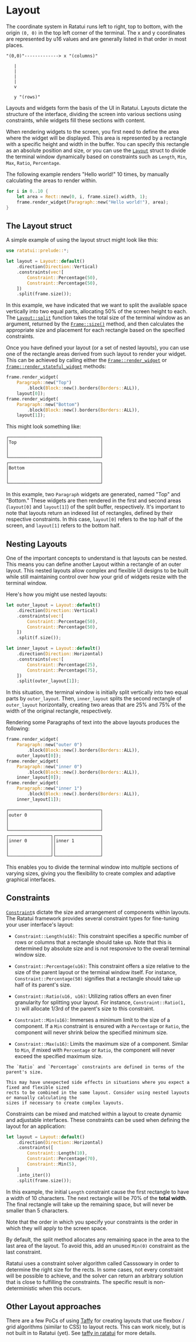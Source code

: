 # Layout

The coordinate system in Ratatui runs left to right, top to bottom, with the origin `(0, 0)` in the
top left corner of the terminal. The x and y coordinates are represented by u16 values and are
generally listed in that order in most places.

```svgbob
"(0,0)"-------------> x "(columns)"

   |
   |
   |
   |
   v

   y "(rows)"
```

Layouts and widgets form the basis of the UI in Ratatui. Layouts dictate the structure of the
interface, dividing the screen into various sections using constraints, while widgets fill these
sections with content.

When rendering widgets to the screen, you first need to define the area where the widget will be
displayed. This area is represented by a rectangle with a specific height and width in the buffer.
You can specify this rectangle as an absolute position and size, or you can use the [`Layout`]
struct to divide the terminal window dynamically based on constraints such as `Length`, `Min`,
`Max`, `Ratio`, `Percentage`.

The following example renders "Hello world!" 10 times, by manually calculating the areas to render
within.

```rust
for i in 0..10 {
    let area = Rect::new(0, i, frame.size().width, 1);
    frame.render_widget(Paragraph::new("Hello world!"), area);
}
```

## The Layout struct

A simple example of using the layout struct might look like this:

```rust
use ratatui::prelude::*;

let layout = Layout::default()
    .direction(Direction::Vertical)
    .constraints(vec![
        Constraint::Percentage(50),
        Constraint::Percentage(50),
    ])
    .split(frame.size());
```

In this example, we have indicated that we want to split the available space vertically into two
equal parts, allocating 50% of the screen height to each. The [`Layout::split`] function takes the
total size of the terminal window as an argument, returned by the [`Frame::size()`] method, and then
calculates the appropriate size and placement for each rectangle based on the specified constraints.

Once you have defined your layout (or a set of nested layouts), you can use one of the rectangle
areas derived from such layout to render your widget. This can be achieved by calling either the
[`Frame::render_widget`] or [`frame::render_stateful_widget`] methods:

```rust
frame.render_widget(
    Paragraph::new("Top")
        .block(Block::new().borders(Borders::ALL)),
    layout[0]);
frame.render_widget(
    Paragraph::new("Bottom")
        .block(Block::new().borders(Borders::ALL)),
    layout[1]);
```

This might look something like:

```raw
┌───────────────────────────────────┐
│Top                                │
│                                   │
│                                   │
└───────────────────────────────────┘
┌───────────────────────────────────┐
│Bottom                             │
│                                   │
│                                   │
└───────────────────────────────────┘
```

In this example, two `Paragraph` widgets are generated, named "Top" and "Bottom." These widgets are
then rendered in the first and second areas (`layout[0]` and `layout[1]`) of the split buffer,
respectively. It's important to note that layouts return an indexed list of rectangles, defined by
their respective constraints. In this case, `layout[0]` refers to the top half of the screen, and
`layout[1]` refers to the bottom half.

## Nesting Layouts

One of the important concepts to understand is that layouts can be nested. This means you can define
another Layout within a rectangle of an outer layout. This nested layouts allow complex and flexible
UI designs to be built while still maintaining control over how your grid of widgets resize with the
terminal window.

Here's how you might use nested layouts:

```rust
let outer_layout = Layout::default()
    .direction(Direction::Vertical)
    .constraints(vec![
        Constraint::Percentage(50),
        Constraint::Percentage(50),
    ])
    .split(f.size());

let inner_layout = Layout::default()
    .direction(Direction::Horizontal)
    .constraints(vec![
        Constraint::Percentage(25),
        Constraint::Percentage(75),
    ])
    .split(outer_layout[1]);
```

In this situation, the terminal window is initially split vertically into two equal parts by
`outer_layout`. Then, `inner_layout` splits the second rectangle of `outer_layout` horizontally,
creating two areas that are 25% and 75% of the width of the original rectangle, respectively.

Rendering some Paragraphs of text into the above layouts produces the following:

```rust
frame.render_widget(
    Paragraph::new("outer 0")
        .block(Block::new().borders(Borders::ALL)),
    outer_layout[0]);
frame.render_widget(
    Paragraph::new("inner 0")
        .block(Block::new().borders(Borders::ALL)),
    inner_layout[0]);
frame.render_widget(
    Paragraph::new("inner 1")
        .block(Block::new().borders(Borders::ALL)),
    inner_layout[1]);
```

```raw
┌───────────────────────────────────┐
│outer 0                            │
│                                   │
│                                   │
└───────────────────────────────────┘
┌────────────────┐┌─────────────────┐
│inner 0         ││inner 1          │
│                ││                 │
│                ││                 │
└────────────────┘└─────────────────┘
```

This enables you to divide the terminal window into multiple sections of varying sizes, giving you
the flexibility to create complex and adaptive graphical interfaces.

## Constraints

[`Constraint`]s dictate the size and arrangement of components within layouts. The Ratatui framework
provides several constraint types for fine-tuning your user interface's layout:

- `Constraint::Length(u16)`: This constraint specifies a specific number of rows or columns that a
  rectangle should take up. Note that this is determined by absolute size and is not responsive to
  the overall terminal window size.

- `Constraint::Percentage(u16)`: This constraint offers a size relative to the size of the parent
  layout or the terminal window itself. For instance, `Constraint::Percentage(50)` signifies that a
  rectangle should take up half of its parent's size.

- `Constraint::Ratio(u16, u16)`: Utilizing ratios offers an even finer granularity for splitting
  your layout. For instance, `Constraint::Ratio(1, 3)` will allocate 1/3rd of the parent's size to
  this constraint.

- `Constraint::Min(u16)`: Immerses a minimum limit to the size of a component. If a `Min` constraint
  is ensured with a `Percentage` or `Ratio`, the component will never shrink below the specified
  minimum size.

- `Constraint::Max(u16)`: Limits the maximum size of a component. Similar to `Min`, if mixed with
  `Percentage` or `Ratio`, the component will never exceed the specified maximum size.

```admonish warning
The `Ratio` and `Percentage` constraints are defined in terms of the parent's size.

This may have unexpected side effects in situations where you expect a fixed and flexible sized
rects to be combined in the same layout. Consider using nested layouts or manually calculating the
sizes if necessary to create complex layouts.
```

Constraints can be mixed and matched within a layout to create dynamic and adjustable interfaces.
These constraints can be used when defining the layout for an application:

```rust
let layout = Layout::default()
    .direction(Direction::Horizontal)
    .constraints([
        Constraint::Length(10),
        Constraint::Percentage(70),
        Constraint::Min(5),
    ]
    .into_iter())
    .split(frame.size());
```

In this example, the initial `Length` constraint cause the first rectangle to have a width of 10
characters. The next rectangle will be 70% of the **total width**. The final rectangle will take up
the remaining space, but will never be smaller than 5 characters.

Note that the order in which you specify your constraints is the order in which they will apply to
the screen space.

By default, the split method allocates any remaining space in the area to the last area of the
layout. To avoid this, add an unused `Min(0)` constraint as the last constraint.

Ratatui uses a constraint solver algorithm called Casssowary in order to determine the right size
for the rects. In some cases, not every constraint will be possible to achieve, and the solver can
return an arbitrary solution that is close to fulfilling the constraints. The specific result is
non-deterministic when this occurs.

## Other Layout approaches

There are a few PoCs of using [Taffy](https://crates.io/crates/taffy) for creating layouts that use
flexbox / grid algorithms (similar to CSS) to layout rects. This can work nicely, but is not built
in to Ratatui (yet). See
[taffy in ratatui](https://github.com/search?q=repo%3Aratatui-org%2Fratatui%20taffy&type=code) for
more details.

[`Layout`]: https://docs.rs/ratatui/latest/ratatui/layout/struct.Layout.html
[`Layout::split`]: https://docs.rs/ratatui/latest/ratatui/layout/struct.Layout.html#method.split
[`Frame::size()`]: https://docs.rs/ratatui/latest/ratatui/terminal/struct.Frame.html#method.size
[`Frame::render_widget`]:
  https://docs.rs/ratatui/latest/ratatui/terminal/struct.Frame.html#method.render_widget
[`Frame::render_stateful_widget`]:
  https://docs.rs/ratatui/latest/ratatui/terminal/struct.Frame.html#method.render_stateful_widget
[`Constraint`]: https://docs.rs/ratatui/latest/ratatui/layout/enum.Constraint.html
